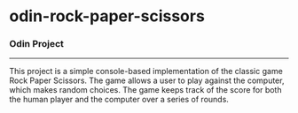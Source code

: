 # odin-rock-paper-scissors


### Odin Project
<hr>

This project is a simple console-based implementation of the classic game Rock Paper Scissors. The game allows a user to play against the computer, which makes random choices. The game keeps track of the score for both the human player and the computer over a series of rounds.
